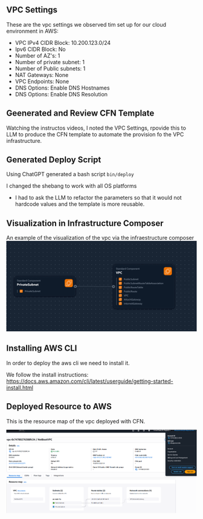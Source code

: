 ## VPC Settings

These are the vpc settings we observed tim set up for our cloud environment in AWS:

- VPC IPv4 CIDR Block: 10.200.123.0/24
- Ipv6 CIDR Block: No
- Number of AZ's: 1 
- Number of private subnet: 1
- Number of Public subnets: 1
- NAT Gateways: None
- VPC Endpoints: None
- DNS Options: Enable DNS Hostnames
- DNS Options: Enable DNS Resolution

## Geenerated and Review CFN Template

Watching the instructos videos, I noted the VPC Settings, rpovide this to LLM to produce the CFN template to automate the provision fo the VPC infrastructure.


## Generated Deploy Script

Using ChatGPT generated a bash script  `bin/deploy`

I changed the shebang to work with all OS platforms

- I had to ask the LLM to refactor the parameters so that it would not hardcode values and the template is more reusable. 
## Visualization  in Infrastructure Composer 

An example of the visualization of the vpc via the infraestructure composer
![](assets/aws_infr_composer.png)

## Installing AWS CLI 

In order to deploy the aws cli we need to install it.

We follow the install instructions:
https://docs.aws.amazon.com/cli/latest/userguide/getting-started-install.html


## Deployed Resource to AWS

This is the resource map of the vpc deployed with CFN.

![](assets/aws_vpc_resource_map.png)

